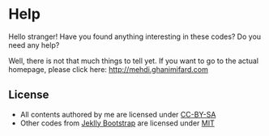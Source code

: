 # Help

Hello stranger! 
Have you found anything interesting in these codes? Do you need any help? 

Well, there is not that much things to tell yet. If you want to go to the actual homepage, please click here: http://mehdi.ghanimifard.com


## License

* All contents authored by me are licensed under [CC-BY-SA](http://creativecommons.org/licenses/by-sa/4.0/)
* Other codes from [Jeklly Bootstrap](https://github.com/plusjade/jekyll-bootstrap) are licensed under [MIT](http://opensource.org/licenses/MIT)

